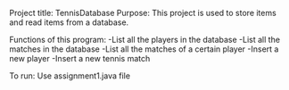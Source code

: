 Project title: TennisDatabase
Purpose: This project is used to store items and read items from a database. 

Functions of this program: 
-List all the players in the database
-List all the matches in the database
-List all the matches of a certain player
-Insert a new player
-Insert a new tennis match

To run: Use assignment1.java file
